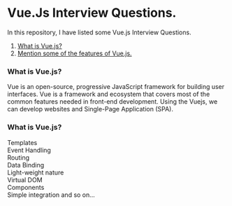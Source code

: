 # Vue.Js Interview Questions.
In this repository, I have listed some Vue.js Interview Questions. <br />

1. [What is Vue.js?](#what-is-react-js) <br />
2. [Mention some of the features of Vue.js.](#what-is-react-js) <br />



### What is Vue.js?
  Vue is an open-source, progressive JavaScript framework for building user interfaces. Vue is a framework and ecosystem that covers most of the common features needed in front-end development. Using the Vuejs, we can develop websites and Single-Page Application (SPA).


### What is Vue.js?
  Templates <br />
	Event Handling <br />
	Routing  <br />
	Data Binding  <br />
	Light-weight nature  <br />
  Virtual DOM <br />
  Components <br />
  Simple integration and so on... 
